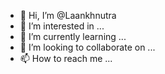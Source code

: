- 👋 Hi, I’m @Laankhnutra
- 👀 I’m interested in ...
- 🌱 I’m currently learning ...
- 💞️ I’m looking to collaborate on ...
- 📫 How to reach me ...

<!---
Laankhnutra/Laankhnutra is a ✨ special ✨ repository because its `README.md` (this file) appears on your GitHub profile.
You can click the Preview link to take a look at your changes.
--->
